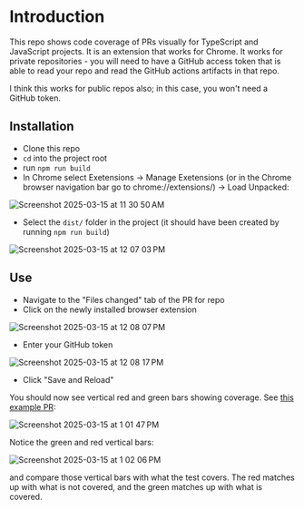 # Introduction

This repo shows code coverage of PRs visually for TypeScript and JavaScript projects. It is an extension that works for Chrome. It works for private repositories - you will need to have a GitHub access token that is able to read your repo and read the GitHub actions artifacts in that repo.

I think this works for public repos also; in this case, you won't need a GitHub token.

## Installation

- Clone this repo
- `cd` into the project root
- run `npm run build`
- In Chrome select Exetensions -> Manage Exetensions (or in the Chrome browser navigation bar go to chrome://extensions/) -> Load Unpacked:

![Screenshot 2025-03-15 at 11 30 50 AM](https://github.com/user-attachments/assets/eb0fd3b8-71ee-48ba-a9e1-d23676f24ddf)

- Select the `dist/` folder in the project (it should have been created by running `npm run build`)

![Screenshot 2025-03-15 at 12 07 03 PM](https://github.com/user-attachments/assets/bcff1151-3734-4276-b5e6-5cd0c22b746e)

## Use

- Navigate to the "Files changed" tab of the PR for repo
- Click on the newly installed browser extension

![Screenshot 2025-03-15 at 12 08 07 PM](https://github.com/user-attachments/assets/8f0c3850-0177-48f5-8b58-01ccaab47ab5)

- Enter your GitHub token

![Screenshot 2025-03-15 at 12 08 17 PM](https://github.com/user-attachments/assets/fc155db1-0454-48d5-b865-445ff747f8e7)

- Click "Save and Reload"

You should now see vertical red and green bars showing coverage. See [this example PR](https://github.com/shafiquejamal/gitub-example-visual-code-coverage-for-pr/pull/1):

![Screenshot 2025-03-15 at 1 01 47 PM](https://github.com/user-attachments/assets/8b40acc9-82d7-40cb-864c-20c0ab6d76ac)

Notice the green and red vertical bars:

![Screenshot 2025-03-15 at 1 02 06 PM](https://github.com/user-attachments/assets/fa6570eb-5c4e-417d-845d-addfcc27b5b0)

and compare those vertical bars with what the test covers. The red matches up with what is not covered, and the green matches up with what is covered.
